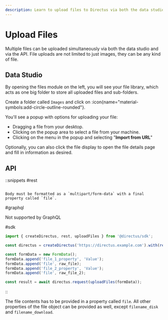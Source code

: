 ```yaml
---
description: Learn to upload files to Directus via both the data studio or API.
---
```


# Upload Files

Multiple files can be uploaded simultaneously via both the data studio and via the API. File uploads are not limited to just images, they can be any kind of file.

## Data Studio

<!-- TODO: Screenshot of the files module -->

By opening the files module on the left, you will see your file library, which acts as one big folder to store all uploaded files and sub-folders.

Create a folder called `Images` and click on :icon{name="material-symbols:add-circle-outline-rounded"}.

You'll see a popup with options for uploading your file:

- Dragging a file from your desktop.
- Clicking on the popup area to select a file from your machine.
- Clicking on the menu in the popup and selecting "**Import from URL**"

Optionally, you can also click the file display to open the file details page and fill in information as desired.

## API

::snippets
#rest

```http [POST /files]

Body must be formatted as a `multipart/form-data` with a final property called `file`.
```

#graphql

Not supported by GraphQL

#sdk

```js
import { createDirectus, rest, uploadFiles } from '@directus/sdk';

const directus = createDirectus('https://directus.example.com').with(rest());

const formData = new FormData();
formData.append('file_1_property', 'Value');
formData.append('file', raw_file);
formData.append('file_2_property', 'Value');
formData.append('file', raw_file_2);

const result = await directus.request(uploadFiles(formData));
```

::

The file contents has to be provided in a property called `file`. All other properties of
the file object can be provided as well, except `filename_disk` and `filename_download`.
